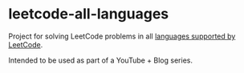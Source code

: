 # leetcode-all-languages

Project for solving LeetCode problems in
all [languages supported by LeetCode](https://support.leetcode.com/hc/en-us/articles/360011833974-What-are-the-environments-for-the-programming-languages).

Intended to be used as part of a YouTube + Blog series.